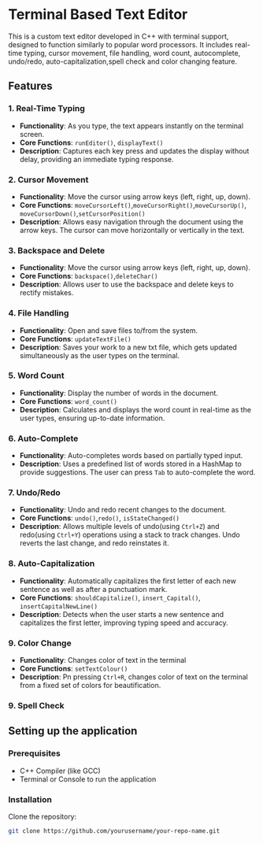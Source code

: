 # Terminal Based Text Editor

This is a custom text editor developed in C++ with terminal support, designed to function similarly to popular word processors. It includes real-time typing, cursor movement, file handling, word count, autocomplete, undo/redo, auto-capitalization,spell check and color changing feature.

## Features

### 1. **Real-Time Typing**
   - **Functionality**: As you type, the text appears instantly on the terminal screen.
   - **Core Functions**: `runEditor()`, `displayText()`
   - **Description**: Captures each key press and updates the display without delay, providing an immediate typing response.

### 2. **Cursor Movement**
   - **Functionality**: Move the cursor using arrow keys (left, right, up, down).
   - **Core Functions**: `moveCursorLeft()`,`moveCursorRight()`,`moveCursorUp()`, `moveCursorDown()`,`setCursorPosition()`
   - **Description**: Allows easy navigation through the document using the arrow keys. The cursor can move horizontally or vertically in the text.

### 3. **Backspace and Delete**
   - **Functionality**: Move the cursor using arrow keys (left, right, up, down).
   - **Core Functions**: `backspace()`,`deleteChar()`
   - **Description**: Allows user to use the backspace and delete keys to rectify mistakes.
### 4. **File Handling**
   - **Functionality**: Open and save files to/from the system.
   - **Core Functions**: `updateTextFile()`
   - **Description**: Saves your work to a new txt file, which gets updated simultaneously as the user types on the terminal.

### 5. **Word Count**
   - **Functionality**: Display the number of words in the document.
   - **Core Functions**: `word_count()`
   - **Description**: Calculates and displays the word count in real-time as the user types, ensuring up-to-date information.

### 6. **Auto-Complete**
   - **Functionality**: Auto-completes words based on partially typed input.
   - **Description**: Uses a predefined list of words stored in a HashMap to provide suggestions. The user can press `Tab` to auto-complete the word.

### 7. **Undo/Redo**
   - **Functionality**: Undo and redo recent changes to the document.
   - **Core Functions**: `undo()`,`redo()`, `isStateChanged()`
   - **Description**: Allows multiple levels of undo(using `Ctrl+Z`) and redo(using `Ctrl+Y`) operations using a stack to track changes. Undo reverts the last change, and redo reinstates it.

### 8. **Auto-Capitalization**
   - **Functionality**: Automatically capitalizes the first letter of each new sentence as well as after a punctuation mark.
   - **Core Functions**: `shouldCapitalize()`, `insert_Capital()`, `insertCapitalNewLine()`
   - **Description**: Detects when the user starts a new sentence and capitalizes the first letter, improving typing speed and accuracy.

### 9. **Color Change**
   - **Functionality**: Changes color of text in the terminal
   - **Core Functions**: `setTextColour()`
   - **Description**: Pn pressing `Ctrl+R`, changes color of text on the terminal from a fixed set of colors for beautification.
   
### 9. **Spell Check**
   

## Setting up the application

### Prerequisites
- C++ Compiler (like GCC)
- Terminal or Console to run the application

### Installation
Clone the repository:
```bash
git clone https://github.com/yourusername/your-repo-name.git
